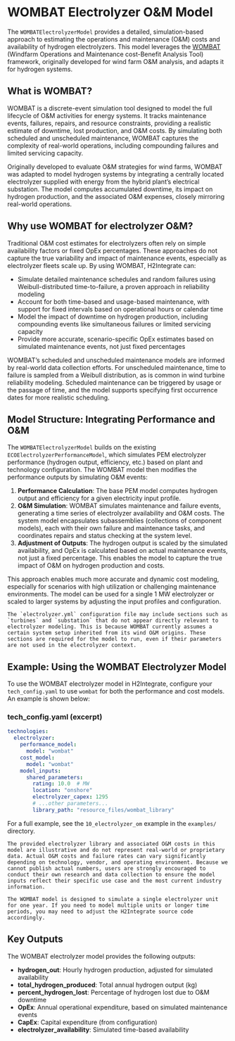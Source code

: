 # WOMBAT Electrolyzer O&M Model

The `WOMBATElectrolyzerModel` provides a detailed, simulation-based approach to estimating the operations and maintenance (O&M) costs and availability of hydrogen electrolyzers. This model leverages the [WOMBAT](https://github.com/WISDEM/WOMBAT) (Windfarm Operations and Maintenance cost-Benefit Analysis Tool) framework, originally developed for wind farm O&M analysis, and adapts it for hydrogen systems.

## What is WOMBAT?

WOMBAT is a discrete-event simulation tool designed to model the full lifecycle of O&M activities for energy systems. It tracks maintenance events, failures, repairs, and resource constraints, providing a realistic estimate of downtime, lost production, and O&M costs. By simulating both scheduled and unscheduled maintenance, WOMBAT captures the complexity of real-world operations, including compounding failures and limited servicing capacity.

Originally developed to evaluate O&M strategies for wind farms, WOMBAT was adapted to model hydrogen systems by integrating a centrally located electrolyzer supplied with energy from the hybrid plant’s electrical substation. The model computes accumulated downtime, its impact on hydrogen production, and the associated O&M expenses, closely mirroring real-world operations.

## Why use WOMBAT for electrolyzer O&M?

Traditional O&M cost estimates for electrolyzers often rely on simple availability factors or fixed OpEx percentages. These approaches do not capture the true variability and impact of maintenance events, especially as electrolyzer fleets scale up. By using WOMBAT, H2Integrate can:

- Simulate detailed maintenance schedules and random failures using Weibull-distributed time-to-failure, a proven approach in reliability modeling
- Account for both time-based and usage-based maintenance, with support for fixed intervals based on operational hours or calendar time
- Model the impact of downtime on hydrogen production, including compounding events like simultaneous failures or limited servicing capacity
- Provide more accurate, scenario-specific OpEx estimates based on simulated maintenance events, not just fixed percentages

WOMBAT’s scheduled and unscheduled maintenance models are informed by real-world data collection efforts. For unscheduled maintenance, time to failure is sampled from a Weibull distribution, as is common in wind turbine reliability modeling. Scheduled maintenance can be triggered by usage or the passage of time, and the model supports specifying first occurrence dates for more realistic scheduling.

## Model Structure: Integrating Performance and O&M

The `WOMBATElectrolyzerModel` builds on the existing `ECOElectrolyzerPerformanceModel`, which simulates PEM electrolyzer performance (hydrogen output, efficiency, etc.) based on plant and technology configuration. The WOMBAT model then modifies the performance outputs by simulating O&M events:

1. **Performance Calculation**: The base PEM model computes hydrogen output and efficiency for a given electricity input profile.
2. **O&M Simulation**: WOMBAT simulates maintenance and failure events, generating a time series of electrolyzer availability and O&M costs. The system model encapsulates subassemblies (collections of component models), each with their own failure and maintenance tasks, and coordinates repairs and status checking at the system level.
3. **Adjustment of Outputs**: The hydrogen output is scaled by the simulated availability, and OpEx is calculated based on actual maintenance events, not just a fixed percentage. This enables the model to capture the true impact of O&M on hydrogen production and costs.

This approach enables much more accurate and dynamic cost modeling, especially for scenarios with high utilization or challenging maintenance environments. The model can be used for a single 1 MW electrolyzer or scaled to larger systems by adjusting the input profiles and configuration.

```{note}
The `electrolyzer.yml` configuration file may include sections such as `turbines` and `substation` that do not appear directly relevant to electrolyzer modeling. This is because WOMBAT currently assumes a certain system setup inherited from its wind O&M origins. These sections are required for the model to run, even if their parameters are not used in the electrolyzer context.
```

## Example: Using the WOMBAT Electrolyzer Model

To use the WOMBAT electrolyzer model in H2Integrate, configure your `tech_config.yaml` to use `wombat` for both the performance and cost models.
An example is shown below:

### tech_config.yaml (excerpt)

```yaml
technologies:
  electrolyzer:
    performance_model:
      model: "wombat"
    cost_model:
      model: "wombat"
    model_inputs:
      shared_parameters:
        rating: 10.0  # MW
        location: "onshore"
        electrolyzer_capex: 1295
        # ...other parameters...
        library_path: "resource_files/wombat_library"
```

For a full example, see the `10_electrolyzer_om` example in the `examples/` directory.

```{note}
The provided electrolyzer library and associated O&M costs in this model are illustrative and do not represent real-world or proprietary data. Actual O&M costs and failure rates can vary significantly depending on technology, vendor, and operating environment. Because we cannot publish actual numbers, users are strongly encouraged to conduct their own research and data collection to ensure the model inputs reflect their specific use case and the most current industry information.
```

```{note}
The WOMBAT model is designed to simulate a single electrolyzer unit for one year. If you need to model multiple units or longer time periods, you may need to adjust the H2Integrate source code accordingly.
```

## Key Outputs

The WOMBAT electrolyzer model provides the following outputs:

- **hydrogen_out**: Hourly hydrogen production, adjusted for simulated availability
- **total_hydrogen_produced**: Total annual hydrogen output (kg)
- **percent_hydrogen_lost**: Percentage of hydrogen lost due to O&M downtime
- **OpEx**: Annual operational expenditure, based on simulated maintenance events
- **CapEx**: Capital expenditure (from configuration)
- **electrolyzer_availability**: Simulated time-based availability
